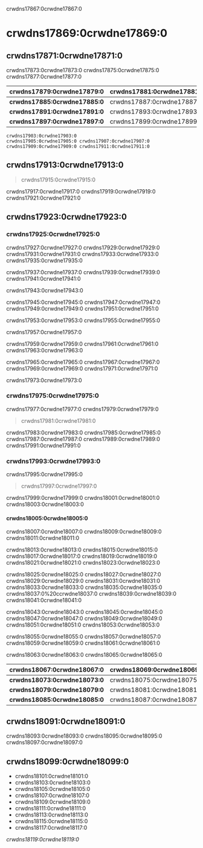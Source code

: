 crwdns17867:0crwdne17867:0
# crwdns17869:0crwdne17869:0

## crwdns17871:0crwdne17871:0

crwdns17873:0crwdne17873:0 crwdns17875:0crwdne17875:0 crwdns17877:0crwdne17877:0

| crwdns17879:0crwdne17879:0     | crwdns17881:0crwdne17881:0 | crwdns17883:0crwdne17883:0 |
| ------------------------------ | -------------------------- | -------------------------- |
| **crwdns17885:0crwdne17885:0** | crwdns17887:0crwdne17887:0 | crwdns17889:0crwdne17889:0 |
| **crwdns17891:0crwdne17891:0** | crwdns17893:0crwdne17893:0 | crwdns17895:0crwdne17895:0 |
| **crwdns17897:0crwdne17897:0** | crwdns17899:0crwdne17899:0 | crwdns17901:0crwdne17901:0 |

```{figure} ../figures/ethical-research.jpg
crwdns17903:0crwdne17903:0
crwdns17905:0crwdne17905:0 crwdns17907:0crwdne17907:0 crwdns17909:0crwdne17909:0 crwdns17911:0crwdne17911:0
```

## crwdns17913:0crwdne17913:0
> crwdns17915:0crwdne17915:0

 crwdns17917:0crwdne17917:0 crwdns17919:0crwdne17919:0 crwdns17921:0crwdne17921:0

## crwdns17923:0crwdne17923:0

### crwdns17925:0crwdne17925:0

 crwdns17927:0crwdne17927:0 crwdns17929:0crwdne17929:0 crwdns17931:0crwdne17931:0 crwdns17933:0crwdne17933:0 crwdns17935:0crwdne17935:0

 crwdns17937:0crwdne17937:0 crwdns17939:0crwdne17939:0 crwdns17941:0crwdne17941:0

 crwdns17943:0crwdne17943:0

 crwdns17945:0crwdne17945:0 crwdns17947:0crwdne17947:0 crwdns17949:0crwdne17949:0 crwdns17951:0crwdne17951:0

 crwdns17953:0crwdne17953:0 crwdns17955:0crwdne17955:0

 crwdns17957:0crwdne17957:0

 crwdns17959:0crwdne17959:0 crwdns17961:0crwdne17961:0 crwdns17963:0crwdne17963:0

 crwdns17965:0crwdne17965:0 crwdns17967:0crwdne17967:0 crwdns17969:0crwdne17969:0 crwdns17971:0crwdne17971:0

  crwdns17973:0crwdne17973:0

### crwdns17975:0crwdne17975:0

  crwdns17977:0crwdne17977:0 crwdns17979:0crwdne17979:0
> crwdns17981:0crwdne17981:0

 crwdns17983:0crwdne17983:0 crwdns17985:0crwdne17985:0 crwdns17987:0crwdne17987:0 crwdns17989:0crwdne17989:0 crwdns17991:0crwdne17991:0

### crwdns17993:0crwdne17993:0

 crwdns17995:0crwdne17995:0
> crwdns17997:0crwdne17997:0

 crwdns17999:0crwdne17999:0 crwdns18001:0crwdne18001:0 crwdns18003:0crwdne18003:0

#### crwdns18005:0crwdne18005:0

 crwdns18007:0crwdne18007:0 crwdns18009:0crwdne18009:0 crwdns18011:0crwdne18011:0

 crwdns18013:0crwdne18013:0 crwdns18015:0crwdne18015:0 crwdns18017:0crwdne18017:0 crwdns18019:0crwdne18019:0 crwdns18021:0crwdne18021:0 crwdns18023:0crwdne18023:0

 crwdns18025:0crwdne18025:0 crwdns18027:0crwdne18027:0 crwdns18029:0crwdne18029:0 crwdns18031:0crwdne18031:0 crwdns18033:0crwdne18033:0 crwdns18035:0crwdne18035:0 crwdns18037:0%20ccrwdne18037:0 crwdns18039:0crwdne18039:0 crwdns18041:0crwdne18041:0

 crwdns18043:0crwdne18043:0 crwdns18045:0crwdne18045:0 crwdns18047:0crwdne18047:0 crwdns18049:0crwdne18049:0 crwdns18051:0crwdne18051:0 crwdns18053:0crwdne18053:0

 crwdns18055:0crwdne18055:0 crwdns18057:0crwdne18057:0 crwdns18059:0crwdne18059:0 crwdns18061:0crwdne18061:0

 crwdns18063:0crwdne18063:0 crwdns18065:0crwdne18065:0

| crwdns18067:0crwdne18067:0     | crwdns18069:0crwdne18069:0 | crwdns18071:0crwdne18071:0 |
| ------------------------------ | -------------------------- | -------------------------- |
| **crwdns18073:0crwdne18073:0** | crwdns18075:0crwdne18075:0 | crwdns18077:0crwdne18077:0 |
| **crwdns18079:0crwdne18079:0** | crwdns18081:0crwdne18081:0 | crwdns18083:0crwdne18083:0 |
| **crwdns18085:0crwdne18085:0** | crwdns18087:0crwdne18087:0 | crwdns18089:0crwdne18089:0 |


## crwdns18091:0crwdne18091:0

crwdns18093:0crwdne18093:0 crwdns18095:0crwdne18095:0 crwdns18097:0crwdne18097:0

## crwdns18099:0crwdne18099:0

* crwdns18101:0crwdne18101:0
* crwdns18103:0crwdne18103:0
* crwdns18105:0crwdne18105:0
* crwdns18107:0crwdne18107:0
* crwdns18109:0crwdne18109:0
* crwdns18111:0crwdne18111:0
* crwdns18113:0crwdne18113:0
* crwdns18115:0crwdne18115:0
* crwdns18117:0crwdne18117:0

*crwdns18119:0crwdne18119:0*
